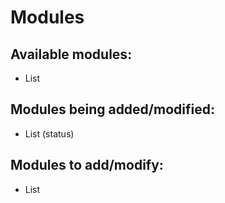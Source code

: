 # Modules

## Available modules:
- List

## Modules being added/modified:
- List (status)

## Modules to add/modify:
- List
